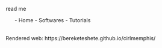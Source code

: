 read me

<ul>
  - Home 
  - Softwares
  - Tutorials
</ul>

<br>
Rendered web: https://bereketeshete.github.io/cirlmemphis/
<br>
